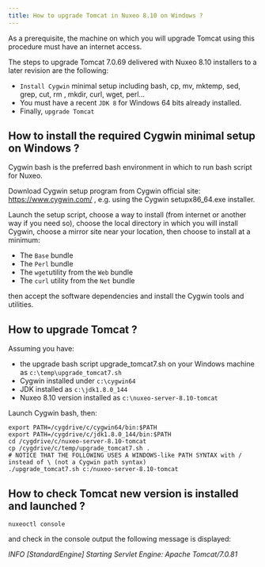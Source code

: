 ```yaml
---
title: How to upgrade Tomcat in Nuxeo 8.10 on Windows ?
---
```


As a prerequisite, the machine on which you will upgrade Tomcat using this procedure must have an internet access.

The steps to upgrade Tomcat 7.0.69 delivered with Nuxeo 8.10 installers to a later revision are the following:
*   `Install Cygwin` minimal setup including bash, cp, mv, mktemp, sed, grep, cut, rm , mkdir, curl, wget, perl… 
*   You must have a recent `JDK 8` for Windows 64 bits already installed.
*   Finally, `upgrade Tomcat`

## How to install the required Cygwin minimal setup on Windows ?
Cygwin bash is the preferred bash environment in which to run bash script for Nuxeo.

Download Cygwin setup program from Cygwin official site: https://www.cygwin.com/ , e.g. using the Cygwin setupx86_64.exe installer.

Launch the setup script, choose a way to install (from internet or another way if you need so), choose the local directory in which you will install Cygwin, choose a mirror site near your location, then choose to install at a minimum:
* The `Base` bundle
* The `Perl` bundle
* The `wget`utility from the `Web` bundle
* The `curl` utility from the `Net` bundle

then accept the software dependencies and install the Cygwin tools and utilities.


## How to upgrade Tomcat ?

Assuming you have:
* the upgrade bash script upgrade_tomcat7.sh on your Windows machine as `c:\temp\upgrade_tomcat7.sh`
* Cygwin installed under `c:\cygwin64`
* JDK installed as `c:\jdk1.8.0_144`
* Nuxeo 8.10 version installed as `c:\nuxeo-server-8.10-tomcat`

Launch Cygwin bash, then:
```
export PATH=/cygdrive/c/cygwin64/bin:$PATH
export PATH=/cygdrive/c/jdk1.8.0_144/bin:$PATH
cd /cygdrive/c/nuxeo-server-8.10-tomcat
cp /cygdrive/c/temp/upgrade_tomcat7.sh .
# NOTICE THAT THE FOLLOWING USES A WINDOWS-like PATH SYNTAX with / instead of \ (not a Cygwin path syntax)
./upgrade_tomcat7.sh c:/nuxeo-server-8.10-tomcat
```

## How to check Tomcat new version is installed and launched ?
```
nuxeoctl console
```
and check in the console output the following message is displayed:

  *INFO  [StandardEngine] Starting Servlet Engine: Apache Tomcat/7.0.81*
